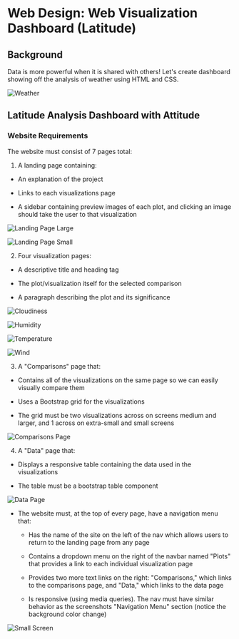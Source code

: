 # Web Design: Web Visualization Dashboard (Latitude)

## Background

Data is more powerful when it is shared with others! Let's create dashboard showing off the analysis of weather using HTML and CSS.

![Weather](/images/weather.gif)

## Latitude Analysis Dashboard with Attitude

### Website Requirements

The website must consist of 7 pages total:

1. A landing page containing:

  - An explanation of the project

  - Links to each visualizations page 

  - A sidebar containing preview images of each plot, and clicking an image should take the user to that visualization

![Landing Page Large](/images/landing-lg.jpg)

![Landing Page Small](/images/landing-sm.jpg)

2. Four visualization pages:

  - A descriptive title and heading tag

  - The plot/visualization itself for the selected comparison

  - A paragraph describing the plot and its significance

![Cloudiness](/images/cloudiness-lg.jpg)

![Humidity](/images/humidity-lg.jpg)

![Temperature](/images/temp-lg.jpg)

![Wind](/images/wind-lg.jpg)

3. A "Comparisons" page that:

  - Contains all of the visualizations on the same page so we can easily visually compare them

  - Uses a Bootstrap grid for the visualizations

  - The grid must be two visualizations across on screens medium and larger, and 1 across on extra-small and small screens

![Comparisons Page](/images/comparison.jpg)

4. A "Data" page that:

  - Displays a responsive table containing the data used in the visualizations

  - The table must be a bootstrap table component

![Data Page](/images/data.jpg)

- The website must, at the top of every page, have a navigation menu that:

  - Has the name of the site on the left of the nav which allows users to return to the landing page from any page

  - Contains a dropdown menu on the right of the navbar named "Plots" that provides a link to each individual visualization page

  - Provides two more text links on the right: "Comparisons," which links to the comparisons page, and "Data," which links to the data page

  - Is responsive (using media queries). The nav must have similar behavior as the screenshots "Navigation Menu" section (notice the background color change)

![Small Screen](/images/small.jpg)
